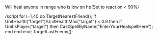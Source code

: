 Will heal anyone in range who is low on hp(Set to react on < 90%)

/script for i=1,40 do TargetNearestFriend(); if UnitHealth("target")/UnitHealthMax("target") < 0.9 then if UnitIsPlayer("target") then CastSpellByName("EnterYourHealspellHere"); end end end; TargetLastEnemy()﻿; 